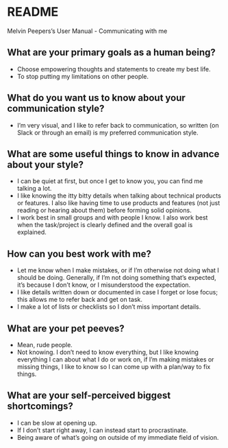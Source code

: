 # README
Melvin Peepers’s User Manual - Communicating with me

## What are your primary goals as a human being?

- Choose empowering thoughts and statements to create my best life.
- To stop putting my limitations on other people.

## What do you want  us to know about your communication style?

- I’m very visual, and I like to refer back to communication, so written (on Slack or through an email) is my preferred communication style.

## What are some useful things to know in advance about your style?

- I can be quiet at first, but once I get to know you, you can find me talking a lot.
- I like knowing the itty bitty details when talking about technical products or features. I also like having time to use products and features (not just reading or hearing about them) before forming solid opinions.
- I work best in small groups and with people I know. I also work best when the task/project is clearly defined and the overall goal is explained.

## How can you best work with me?

- Let me know when I make mistakes, or if I’m otherwise not doing what I should be doing. Generally, if I’m not doing something that’s expected, it’s because I don’t know, or I misunderstood the expectation. 
- I like details written down or documented in case I forget or lose focus; this allows me to refer back and get on task.
- I make a lot of lists or checklists so I don’t miss important details.

## What are your pet peeves?

- Mean, rude people. 
- Not knowing. I don’t need to know everything, but I like knowing everything I can about what I do or work on, if I’m making mistakes or missing things, I like to know so I can come up with a plan/way to fix things.

## What are your self-perceived biggest shortcomings?

- I can be slow at opening up.
- If I don’t start right away, I can instead start to procrastinate.
- Being aware of what’s going on outside of my immediate field of vision.
